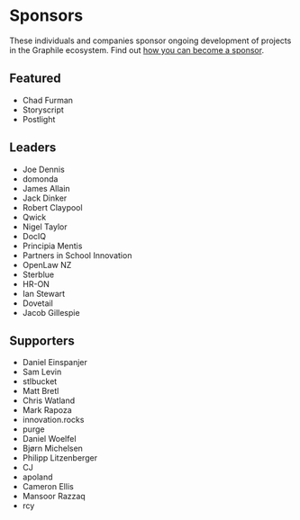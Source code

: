 # Sponsors

These individuals and companies sponsor ongoing development of projects in
the Graphile ecosystem. Find out [how you can become a
sponsor](https://graphile.org/sponsor/).

## Featured

- Chad Furman
- Storyscript
- Postlight

## Leaders

- Joe Dennis
- domonda
- James Allain
- Jack Dinker
- Robert Claypool
- Qwick
- Nigel Taylor
- DocIQ
- Principia Mentis
- Partners in School Innovation
- OpenLaw NZ
- Sterblue
- HR-ON
- Ian Stewart
- Dovetail
- Jacob Gillespie

## Supporters

- Daniel Einspanjer
- Sam Levin
- stlbucket
- Matt Bretl
- Chris Watland
- Mark Rapoza
- innovation.rocks
- purge
- Daniel Woelfel
- Bjørn Michelsen
- Philipp Litzenberger
- CJ
- apoland
- Cameron Ellis
- Mansoor Razzaq
- rcy
